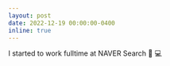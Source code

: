 ```yaml
---
layout: post
date: 2022-12-19 00:00:00-0400
inline: true
---
```


I started to work fulltime at NAVER Search 👨 ‍💻
